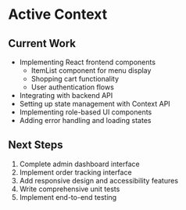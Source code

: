 # Active Context

## Current Work
- Implementing React frontend components
  - ItemList component for menu display
  - Shopping cart functionality
  - User authentication flows
- Integrating with backend API
- Setting up state management with Context API
- Implementing role-based UI components
- Adding error handling and loading states

## Next Steps
1. Complete admin dashboard interface
2. Implement order tracking interface
3. Add responsive design and accessibility features
4. Write comprehensive unit tests
5. Implement end-to-end testing

